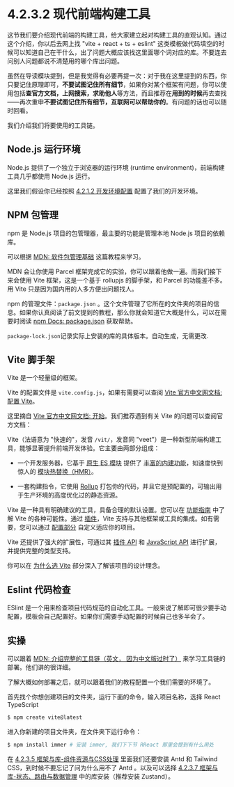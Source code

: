 # 4.2.3.2 现代前端构建工具

这节我们要介绍现代前端的构建工具，给大家建立起对构建工具的直观认知。通过这个介绍，你以后去网上找 "vite + react + ts + eslint" 这类模板做代码填空的时候可以知道自己在干什么，出了问题大概应该找这里面哪个词对应的库。不要连去问别人问题都说不清楚用的哪个库出问题。

虽然在导读模块提到，但是我觉得有必要再提一次：对于我在这里提到的东西，你只要记住原理即可，**不要试图记住所有细节**，如果你对某个框架有问题，你可以使用包括**查官方文档，上网搜索，求助他人**等方法，而且推荐在**用到的时候**再去查找——再次重申**不要试图记住所有细节，互联网可以帮助你的**。有问题的话也可以随时回看。

我们介绍我们将要使用的工具链。

## Node.js 运行环境

Node.js 提供了一个独立于浏览器的运行环境 (runtime environment)，前端构建工具几乎都使用 Node.js 运行。

这里我们假设你已经按照 [4.2.1.2 开发环境配置](../4.2.1%20导读模块/4.2.1.2%20开发环境配置.md) 配置了我们的开发环境。

## NPM 包管理

npm 是 Node.js 项目的包管理器，最主要的功能是管理本地 Node.js 项目的依赖库。

可以根据 [MDN: 软件包管理基础](https://developer.mozilla.org/zh-CN/docs/Learn/Tools_and_testing/Understanding_client-side_tools/Package_management) 这篇教程来学习。

MDN 会让你使用 Parcel 框架完成它的实验，你可以跟着他做一遍。而我们接下来会使用 Vite 框架，这是一个基于 rollupjs 的脚手架，和 Parcel 的功能差不多。用 Vite 只是因为国内用的人多方便出问题找人。

npm 的管理文件：`package.json` 。这个文件管理了它所在的文件夹的项目的信息。如果你认真阅读了前文提到的教程，那么你就会知道它大概是什么，可以在需要时阅读 [npm Docs: package.json](https://docs.npmjs.com/cli/v10/configuring-npm/package-json) 获取帮助。

`package-lock.json`记录实际上安装的库的具体版本。自动生成，无需更改.

## Vite 脚手架

Vite 是一个轻量级的框架。

Vite 的配置文件是 `vite.config.js`，如果有需要可以查阅 [Vite 官方中文网文档: 配置 Vite](https://cn.vite.dev/config/)。

这里摘自 [Vite 官方中文网文档: 开始](https://cn.vite.dev/guide/)。我们推荐遇到有关 Vite 的问题可以查阅官方文档：

Vite（法语意为 "快速的"，发音 `/vit/`，发音同 "veet"）是一种新型前端构建工具，能够显著提升前端开发体验。它主要由两部分组成：

- 一个开发服务器，它基于 [原生 ES 模块](https://developer.mozilla.org/en-US/docs/Web/JavaScript/Guide/Modules) 提供了 [丰富的内建功能](https://cn.vite.dev/guide/features)，如速度快到惊人的 [模块热替换（HMR）](https://cn.vite.dev/guide/features#hot-module-replacement)。

- 一套构建指令，它使用 [Rollup](https://rollupjs.org) 打包你的代码，并且它是预配置的，可输出用于生产环境的高度优化过的静态资源。

Vite 是一种具有明确建议的工具，具备合理的默认设置。您可以在 [功能指南](https://cn.vite.dev/guide/features) 中了解 Vite 的各种可能性。通过 [插件](https://cn.vite.dev/guide/using-plugins)，Vite 支持与其他框架或工具的集成。如有需要，您可以通过 [配置部分](https://cn.vite.dev/config/) 自定义适应你的项目。

Vite 还提供了强大的扩展性，可通过其 [插件 API](https://cn.vite.dev/guide/api-plugin) 和 [JavaScript API](https://cn.vite.dev/guide/api-javascript) 进行扩展，并提供完整的类型支持。

你可以在 [为什么选 Vite](https://cn.vite.dev/guide/why) 部分深入了解该项目的设计理念。

## Eslint 代码检查

ESlint 是一个用来检查项目代码规范的自动化工具。一般来说了解即可很少要手动配置，模板会自己配置好。如果你们需要手动配置的时候自己也多半会了。

## 实操

可以跟着 [MDN: 介绍完整的工具链（英文， 因为中文版过时了）](https://developer.mozilla.org/en-US/docs/Learn/Tools_and_testing/Understanding_client-side_tools/Introducing_complete_toolchain) 来学习工具链的部署。他们讲的很详细。

了解大概如何部署之后，就可以跟着我们的教程配置一个我们需要的环境了。

首先找个你想创建项目的文件夹，运行下面的命令，输入项目名称，选择 React TypeScript 

``` bash
$ npm create vite@latest
```

进入你新建的项目文件夹，在文件夹下运行命令：

``` bash
$ npm install immer # 安装 immer, 我们下下节 RReact 那里会提到有什么用处
```

在 [4.2.3.5 框架与库-组件资源与CSS处理](./4.2.3.5%20框架与库：组件资源与CSS处理.md) 里面我们还要安装 Antd 和 Tailwind CSS，到时候不要忘记了问为什么用不了 Antd 。以及可以选择 [4.2.3.7 框架与库-状态、路由与数据管理](./4.2.3.7%20框架与库：状态、路由与数据管理.md) 中的库安装（推荐安装 Zustand）。
